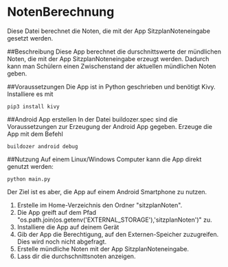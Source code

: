 # NotenBerechnung
Diese Datei berechnet die Noten, die mit der App SitzplanNoteneingabe gesetzt werden.

##Beschreibung
Diese App berechnet die durschnittswerte der mündlichen Noten, die mit der App SitzplanNoteneingabe erzeugt werden. Dadurch kann man Schülern einen Zwischenstand der aktuellen mündlichen Noten geben.


##Voraussetzungen
Die App ist in Python geschrieben und benötigt Kivy. Installiere es mit
```
pip3 install kivy
```

##Android App erstellen
In der Datei buildozer.spec sind die Voraussetzungen zur Erzeugung der Android App gegeben. Erzeuge die App mit dem Befehl
```
buildozer android debug
```

##Nutzung
Auf einem Linux/Windows Computer kann die App direkt genutzt werden:
```
python main.py
```
Der Ziel ist es aber, die App auf einem Android Smartphone zu nutzen.

 1. Erstelle im Home-Verzeichnis den Ordner "sitzplanNoten".
 2. Die App greift auf dem Pfad "os.path.join(os.getenv('EXTERNAL_STORAGE'),'sitzplanNoten')" zu.
 3. Installiere die App auf deinem Gerät
 4. Gib der App die Berechtigung, auf den Externen-Speicher zuzugreifen. Dies wird noch nicht abgefragt.
 5. Erstelle mündliche Noten mit der App SitzplanNoteneingabe.
 6. Lass dir die durchschnittsnoten anzeigen.

